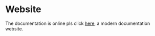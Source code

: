 # Website

The documentation is online pls click [here](https://jatobrun.github.io/test-selenium/), a modern documentation website.
